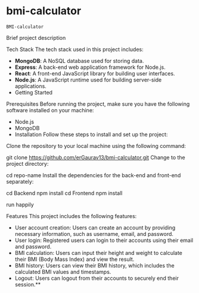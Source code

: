 # bmi-calculator
    BMI-calculator
Brief project description

Tech Stack
The tech stack used in this project includes:

 - **MongoDB**: A NoSQL database used for storing data.
 - **Express**: A back-end web application framework for Node.js.
 - **React**: A front-end JavaScript library for building user interfaces.
 - **Node.js**: A JavaScript runtime used for building server-side applications.
 - Getting Started
 

Prerequisites
Before running the project, make sure you have the following software installed on your machine:

- Node.js  
- MongoDB  
- Installation
Follow these steps to install and set up the project:

Clone the repository to your local machine using the following command:

git clone https://github.com/erGaurav13/bmi-calculator.git
Change to the project directory:


cd repo-name
Install the dependencies for the back-end and front-end separately:

cd Backend
npm install
cd Frontend
npm install

run happily

Features
This project includes the following features:

- User account creation: Users can create an account by providing necessary information, such as username, email, and password. 
- User login: Registered users can login to their accounts using their email and password. 
- BMI calculation: Users can input their height and weight to calculate their BMI (Body Mass Index) and view the result. 
- BMI history: Users can view their BMI history, which includes the calculated BMI values and timestamps. 
- Logout: Users can logout from their accounts to securely end their session.** 
     
    
